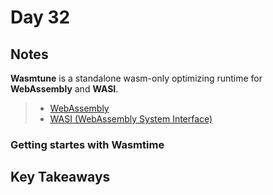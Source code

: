 # Day 32

## Notes

**Wasmtune** is a standalone wasm-only optimizing runtime for **WebAssembly** and **WASI**. 

> - [WebAssembly](https://webassembly.org/)
> - [WASI (WebAssembly System Interface)](https://webassembly.org/)

### Getting startes with Wasmtime

## Key Takeaways

